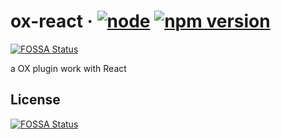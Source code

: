 # ox-react &middot; [![node](https://img.shields.io/node/v/@vzhdi/ox-react.svg)](https://nodejs.org) [![npm version](https://img.shields.io/npm/v/@vzhdi/ox-react.svg?style=flat)](https://www.npmjs.com/package/@vzhdi/ox-react)
[![FOSSA Status](https://app.fossa.io/api/projects/git%2Bgithub.com%2Fvzhdi%2Fox-react.svg?type=shield)](https://app.fossa.io/projects/git%2Bgithub.com%2Fvzhdi%2Fox-react?ref=badge_shield)

a OX plugin work with React


## License
[![FOSSA Status](https://app.fossa.io/api/projects/git%2Bgithub.com%2Fvzhdi%2Fox-react.svg?type=large)](https://app.fossa.io/projects/git%2Bgithub.com%2Fvzhdi%2Fox-react?ref=badge_large)